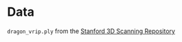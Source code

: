 # Data

`dragon_vrip.ply` from the [Stanford 3D Scanning Repository](http://www-graphics.stanford.edu/data/3Dscanrep/)